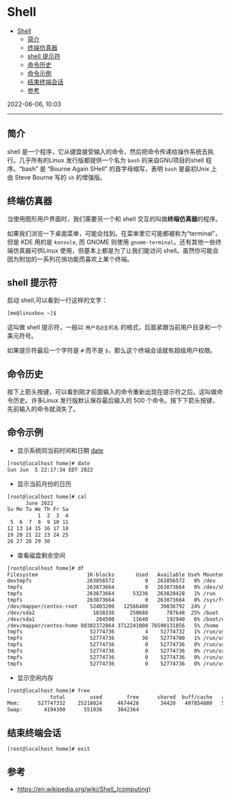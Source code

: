 # Shell

- [Shell](#shell)
  - [简介](#简介)
  - [终端仿真器](#终端仿真器)
  - [shell 提示符](#shell-提示符)
  - [命令历史](#命令历史)
  - [命令示例](#命令示例)
  - [结束终端会话](#结束终端会话)
  - [参考](#参考)

2022-06-06, 10:03
***

## 简介

shell 是一个程序，它从键盘接受输入的命令，然后把命令传递给操作系统去执行。几乎所有的Linux 发行版都提供一个名为 `bash` 的来自GNU项目的shell 程序。“bash” 是 “Bourne Again SHell” 的首字母缩写，表明 `bash` 是最初Unix 上由 Steve Bourne 写的 `sh` 的增强版。

## 终端仿真器

当使用图形用户界面时，我们需要另一个和 shell 交互的叫做**终端仿真器**的程序。

如果我们浏览一下桌面菜单，可能会找到。在菜单里它可能都被称为“terminal”，但是 KDE
用的是 `konsole`, 而 GNOME 则使用 `gnome-terminal`。还有其他一些终端仿真器可供Linux 使用，但基本上都是为了让我们能访问 shell。虽然你可能会因为附加的一系列花俏功能而喜欢上某个终端。

## shell 提示符

启动 shell,可以看到一行这样的文字：

```sh
[me@linuxbox ~]$
```

这叫做 shell 提示符，一般以 `用户名@主机名` 的格式，后面紧跟当前用户目录和一个美元符号。

如果提示符最后一个字符是 `#` 而不是 `$`，那么这个终端会话就有超级用户权限。

## 命令历史

按下上箭头按键，可以看到刚才前面输入的命令重新出现在提示符之后。这叫做命令历史。许多Linux 发行版默认保存最后输入的 500 个命令。按下下箭头按键，先前输入的命令就消失了。

## 命令示例

- 显示系统同当前时间和日期 [date](../command/date.md)

```sh
[root@localhost home]# date
Sun Jun  5 22:17:34 EDT 2022
```

- 显示当前月份的日历

```sh
[root@localhost home]# cal
      June 2022     
Su Mo Tu We Th Fr Sa
          1  2  3  4
 5  6  7  8  9 10 11
12 13 14 15 16 17 18
19 20 21 22 23 24 25
26 27 28 29 30
```

- 查看磁盘剩余空间

```sh
[root@localhost home]# df
Filesystem                1K-blocks       Used   Available Use% Mounted on
devtmpfs                  263856572          0   263856572   0% /dev
tmpfs                     263873664          0   263873664   0% /dev/shm
tmpfs                     263873664      53236   263820428   1% /run
tmpfs                     263873664          0   263873664   0% /sys/fs/cgroup
/dev/mapper/centos-root    52403200   12566408    39836792  24% /
/dev/sda2                   1038336     250688      787648  25% /boot
/dev/sda1                    204580      11640      192940   6% /boot/efi
/dev/mapper/centos-home 80302372864 3712241008 76590131856   5% /home
tmpfs                      52774736          4    52774732   1% /run/user/42
tmpfs                      52774736         36    52774700   1% /run/user/1001
tmpfs                      52774736          0    52774736   0% /run/user/1000
tmpfs                      52774736          0    52774736   0% /run/user/0
tmpfs                      52774736          0    52774736   0% /run/user/1006
tmpfs                      52774736          0    52774736   0% /run/user/1005
```

- 显示空闲内存

```sh
[root@localhost home]# free
              total        used        free      shared  buff/cache   available
Mem:      527747332    25218024     4674428       34420   497854880   500691276
Swap:       4194300      551936     3642364
```

## 结束终端会话

```sh
[root@localhost home]# exit
```

## 参考

- https://en.wikipedia.org/wiki/Shell_(computing)
